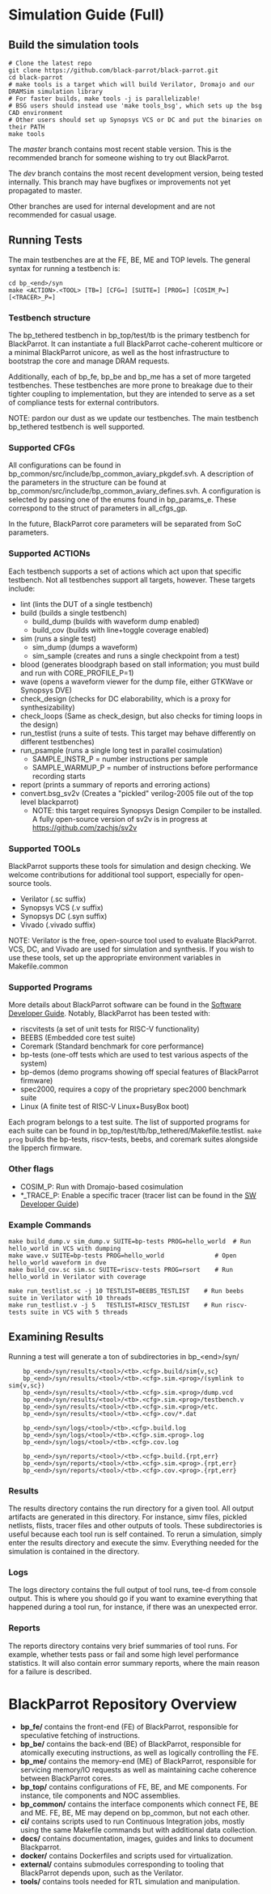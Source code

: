 # Simulation Guide (Full)
## Build the simulation tools
    # Clone the latest repo
    git clone https://github.com/black-parrot/black-parrot.git
    cd black-parrot
    # make tools is a target which will build Verilator, Dromajo and our DRAMSim simulation library
    # For faster builds, make tools -j is parallelizable!
    # BSG users should instead use 'make tools_bsg', which sets up the bsg CAD environment
    # Other users should set up Synopsys VCS or DC and put the binaries on their PATH
    make tools

The *master* branch contains most recent stable version. This is the recommended branch for someone wishing to try out BlackParrot.

The *dev* branch contains the most recent development version, being tested internally. This branch may have bugfixes or improvements not yet propagated to master.

Other branches are used for internal development and are not recommended for casual usage.

## Running Tests
The main testbenches are at the FE, BE, ME and TOP levels. The general syntax for running a testbench is:

    cd bp_<end>/syn
    make <ACTION>.<TOOL> [TB=] [CFG=] [SUITE=] [PROG=] [COSIM_P=] [<TRACER>_P=]

### Testbench structure
The bp_tethered testbench in bp_top/test/tb is the primary testbench for BlackParrot. It can instantiate a full BlackParrot cache-coherent multicore or a minimal BlackParrot unicore, as well as the host infrastructure to bootstrap the core and manage DRAM requests.

Additionally, each of bp_fe, bp_be and bp_me has a set of more targeted testbenches. These testbenches are more prone to breakage due to their tighter coupling to implementation, but they are intended to serve as a set of compliance tests for external contributors.

NOTE: pardon our dust as we update our testbenches. The main testbench bp_tethered testbench is well supported.

### Supported CFGs
All configurations can be found in bp\_common/src/include/bp_common_aviary_pkgdef.svh. A description
of the parameters in the structure can be found at
bp\_common/src/include/bp_common_aviary_defines.svh.
A configuration is selected by passing one of the enums found in bp_params_e. These correspond to the struct of parameters in all_cfgs_gp.

In the future, BlackParrot core parameters will be separated from SoC parameters.

### Supported ACTIONs
Each testbench supports a set of actions which act upon that specific testbench. Not all testbenches
support all targets, however. These targets include:
- lint (lints the DUT of a single testbench)
- build (builds a single testbench)
  - build_dump (builds with waveform dump enabled)
  - build_cov (builds with line+toggle coverage enabled)
- sim (runs a single test)
  - sim_dump (dumps a waveform)
  - sim_sample (creates and runs a single checkpoint from a test)
- blood (generates bloodgraph based on stall information; you must build and run with CORE_PROFILE_P=1)
- wave (opens a waveform viewer for the dump file, either GTKWave or Synopsys DVE)
- check_design (checks for DC elaborability, which is a proxy for synthesizability)
- check_loops (Same as check_design, but also checks for timing loops in the design)
- run_testlist (runs a suite of tests. This target may behave differently on different testbenches)
- run_psample (runs a single long test in parallel cosimulation)
  - SAMPLE_INSTR_P  = number instructions per sample
  - SAMPLE_WARMUP_P = number of instructions before performance recording starts
- report (prints a summary of reports and erroring actions)
- convert.bsg_sv2v (Creates a "pickled" verilog-2005 file out of the top level blackparrot)
  - NOTE: this target requires Synopsys Design Compiler to be installed. A fully open-source version of
    sv2v is in progress at https://github.com/zachjs/sv2v

### Supported TOOLs
BlackParrot supports these tools for simulation and design checking. We welcome contributions for additional tool support, especially for open-source tools.
- Verilator (.sc suffix)
- Synopsys VCS (.v suffix)
- Synopsys DC (.syn suffix)
- Vivado (.vivado suffix)

NOTE: Verilator is the free, open-source tool used to evaluate BlackParrot.  VCS, DC, and Vivado are used for simulation and synthesis. If you wish to use these tools, set up the appropriate environment variables in Makefile.common

### Supported Programs
More details about BlackParrot software can be found in the [Software Developer Guide](software_guide.md).
Notably, BlackParrot has been tested with:
- riscvitests (a set of unit tests for RISC-V functionality)
- BEEBS (Embedded core test suite)
- Coremark (Standard benchmark for core performance)
- bp-tests (one-off tests which are used to test various aspects of the system)
- bp-demos (demo programs showing off special features of BlackParrot firmware)
- spec2000, requires a copy of the proprietary spec2000 benchmark suite
- Linux (A finite test of RISC-V Linux+BusyBox boot)

Each program belongs to a test suite. The list of supported programs for each suite can be found in
bp_top/test/tb/bp_tethered/Makefile.testlist. `make prog` builds the bp-tests, riscv-tests, beebs, and coremark suites alongside the lipperch firmware.

### Other flags
- COSIM\_P: Run with Dromajo-based cosimulation
- *\_TRACE\_P: Enable a specific tracer (tracer list can be found in the [SW Developer Guide](software_guide.md))

### Example Commands
    make build_dump.v sim_dump.v SUITE=bp-tests PROG=hello_world  # Run hello_world in VCS with dumping
    make wave.v SUITE=bp-tests PROG=hello_world              # Open hello_world waveform in dve
    make build_cov.sc sim.sc SUITE=riscv-tests PROG=rsort    # Run hello_world in Verilator with coverage

    make run_testlist.sc -j 10 TESTLIST=BEEBS_TESTLIST    # Run beebs suite in Verilator with 10 threads
    make run_testlist.v -j 5   TESTLIST=RISCV_TESTLIST    # Run riscv-tests suite in VCS with 5 threads

## Examining Results
Running a test will generate a ton of subdirectories in bp_\<end\>/syn/

        bp_<end>/syn/results/<tool>/<tb>.<cfg>.build/sim{v,sc}
        bp_<end>/syn/results/<tool>/<tb>.<cfg>.sim.<prog>/(symlink to sim{v,sc})
        bp_<end>/syn/results/<tool>/<tb>.<cfg>.sim.<prog>/dump.vcd
        bp_<end>/syn/results/<tool>/<tb>.<cfg>.sim.<prog>/testbench.v
        bp_<end>/syn/results/<tool>/<tb>.<cfg>.sim.<prog>/etc.
        bp_<end>/syn/results/<tool>/<tb>.<cfg>.cov/*.dat

        bp_<end>/syn/logs/<tool>/<tb>.<cfg>.build.log
        bp_<end>/syn/logs/<tool>/<tb>.<cfg>.sim.<prog>.log
        bp_<end>/syn/logs/<tool>/<tb>.<cfg>.cov.log

        bp_<end>/syn/reports/<tool>/<tb>.<cfg>.build.{rpt,err}
        bp_<end>/syn/reports/<tool>/<tb>.<cfg>.sim.<prog>.{rpt,err}
        bp_<end>/syn/reports/<tool>/<tb>.<cfg>.cov.<prog>.{rpt,err}

### Results
The results directory contains the run directory for a given tool. All output artifacts are generated in this directory. For instance, simv files, pickled netlists, flists, tracer files and other outputs of tools. These subdirectories is useful because each tool run is self contained. To rerun a simulation, simply enter the results directory and execute the simv. Everything needed for the simulation is contained in the directory.

### Logs
The logs directory contains the full output of tool runs, tee-d from console output. This is where you should go if you want to examine everything that happened during a tool run, for instance, if there was an unexpected error.

### Reports
The reports directory contains very brief summaries of tool runs. For example, whether tests pass or fail and some high level performance statistics. It will also contain error summary reports, where the main reason for a failure is described.

# BlackParrot Repository Overview
- **bp_fe/** contains the front-end (FE) of BlackParrot, responsible for speculative fetching of instructions.
- **bp_be/** contains the back-end (BE) of BlackParrot, responsible for atomically executing instructions, as well as logically controlling the FE.
- **bp_me/** contains the memory-end (ME) of BlackParrot, responsible for servicing memory/IO requests as well as maintaining cache coherence between BlackParrot cores.
- **bp_top/** contains configurations of FE, BE, and ME components. For instance, tile components and NOC assemblies.
- **bp_common/** contains the interface components which connect FE, BE and ME. FE, BE, ME may depend on bp\_common, but not each other.
- **ci/** contains scripts used to run Continuous Integration jobs, mostly using the same Makefile commands but with additional data collection.
- **docs/** contains documentation, images, guides and links to document Blackparrot.
- **docker/** contains Dockerfiles and scripts used for virtualization.
- **external/** contains submodules corresponding to tooling that BlackParrot depends upon, such as the Verilator.
- **tools/** contains tools needed for RTL simulation and manipulation.

